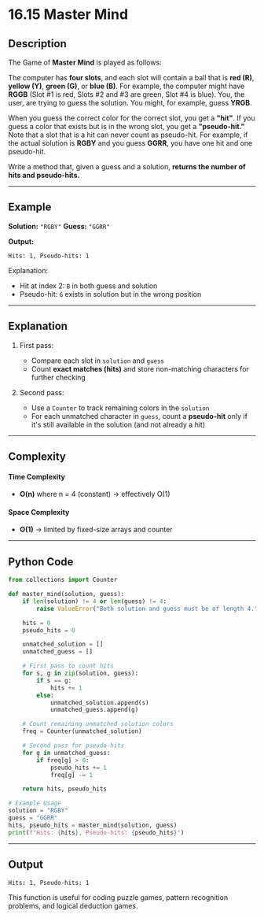 # 16.15 Master Mind

## Description

The Game of **Master Mind** is played as follows:

The computer has **four slots**, and each slot will contain a ball that is **red (R)**, **yellow (Y)**, **green (G)**, or **blue (B)**. For example, the computer might have **RGGB** (Slot #1 is red, Slots #2 and #3 are green, Slot #4 is blue).
You, the user, are trying to guess the solution. You might, for example, guess **YRGB**.

When you guess the correct color for the correct slot, you get a **"hit"**. If you guess a color that exists but is in the wrong slot, you get a **"pseudo-hit."** Note that a slot that is a hit can never count as pseudo-hit.
For example, if the actual solution is **RGBY** and you guess **GGRR**, you have one hit and one pseudo-hit.

Write a method that, given a guess and a solution, **returns the number of hits and pseudo-hits.**

---

## Example

**Solution:** `"RGBY"`
**Guess:** `"GGRR"`

**Output:**

```
Hits: 1, Pseudo-hits: 1
```

Explanation:

* Hit at index 2: `B` in both guess and solution
* Pseudo-hit: `G` exists in solution but in the wrong position

---

## Explanation

1. First pass:

   * Compare each slot in `solution` and `guess`
   * Count **exact matches (hits)** and store non-matching characters for further checking

2. Second pass:

   * Use a `Counter` to track remaining colors in the `solution`
   * For each unmatched character in `guess`, count a **pseudo-hit** only if it's still available in the solution (and not already a hit)

---

## Complexity

#### Time Complexity

* **O(n)** where n = 4 (constant) → effectively O(1)

#### Space Complexity

* **O(1)** → limited by fixed-size arrays and counter

---

## Python Code

```python
from collections import Counter

def master_mind(solution, guess):
    if len(solution) != 4 or len(guess) != 4:
        raise ValueError("Both solution and guess must be of length 4.")

    hits = 0
    pseudo_hits = 0

    unmatched_solution = []
    unmatched_guess = []

    # First pass to count hits
    for s, g in zip(solution, guess):
        if s == g:
            hits += 1
        else:
            unmatched_solution.append(s)
            unmatched_guess.append(g)

    # Count remaining unmatched solution colors
    freq = Counter(unmatched_solution)

    # Second pass for pseudo-hits
    for g in unmatched_guess:
        if freq[g] > 0:
            pseudo_hits += 1
            freq[g] -= 1

    return hits, pseudo_hits

# Example Usage
solution = "RGBY"
guess = "GGRR"
hits, pseudo_hits = master_mind(solution, guess)
print(f"Hits: {hits}, Pseudo-hits: {pseudo_hits}")
```

---

## Output

```
Hits: 1, Pseudo-hits: 1
```

This function is useful for coding puzzle games, pattern recognition problems, and logical deduction games.

